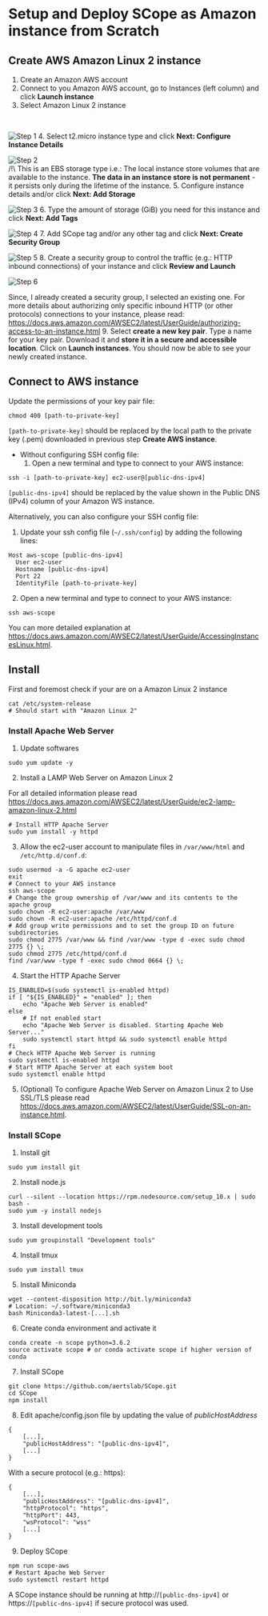 # Setup and Deploy SCope as Amazon instance from Scratch

## Create AWS Amazon Linux 2 instance

1. Create an Amazon AWS account
2. Connect to you Amazon AWS account, go to Instances (left column) and click **Launch instance**
3. Select Amazon Linux 2 instance
<br>

![Step 1](/tutorials/aws-deployment-source/images/scope_aws_deploy_step1.png)
4. Select t2.micro instance type and click **Next: Configure Instance Details**
<br>

![Step 2](/tutorials/aws-deployment-source/images/scope_aws_deploy_step2.png)
<br>
/!\ This is an EBS storage type i.e.: The local instance store volumes that are available to the instance. **The data in an instance store is not permanent** - it persists only during the lifetime of the instance.
5. Configure instance details and/or click **Next: Add Storage**
<br>

![Step 3](/tutorials/aws-deployment-source/images/scope_aws_deploy_step3.png)
6. Type the amount of storage (GiB) you need for this instance and click **Next: Add Tags**
<br>

![Step 4](/tutorials/aws-deployment-source/images/scope_aws_deploy_step4.png)
7. Add SCope tag and/or any other tag and click **Next: Create Security Group**
<br>

![Step 5](/tutorials/aws-deployment-source/images/scope_aws_deploy_step5.png)
8. Create a security group to control the traffic (e.g.: HTTP inbound connections) of your instance and click **Review and Launch**
<br>

![Step 6](/tutorials/aws-deployment-source/images/scope_aws_deploy_step6.png)

Since, I already created a security group, I selected an existing one. For more details about authorizing only specific inbound HTTP (or other protocols) connections to your instance, please read: https://docs.aws.amazon.com/AWSEC2/latest/UserGuide/authorizing-access-to-an-instance.html
9. Select **create a new key pair**. Type a name for your key pair. Download it and **store it in a secure and accessible location**. Click on **Launch instances**. You should now be able to see your newly created instance.

## Connect to AWS instance

Update the permissions of your key pair file:
```
chmod 400 [path-to-private-key]
```

```[path-to-private-key]``` should be replaced by the local path to the private key (.pem) downloaded in previous step **Create AWS instance**.

- Without configuring SSH config file:
    1. Open a new terminal and type to connect to your AWS instance:
```
ssh -i [path-to-private-key] ec2-user@[public-dns-ipv4]
```

```[public-dns-ipv4]``` should be replaced by the value shown in the Public DNS (IPv4) column of your Amazon WS instance.

Alternatively, you can also configure your SSH config file:

1. Update your ssh config file (```~/.ssh/config```) by adding the following lines:
```
Host aws-scope [public-dns-ipv4]
  User ec2-user
  Hostname [public-dns-ipv4]
  Port 22
  IdentityFile [path-to-private-key]
``` 

2. Open a new terminal and type to connect to your AWS instance:
```
ssh aws-scope
```

You can more detailed explanation at https://docs.aws.amazon.com/AWSEC2/latest/UserGuide/AccessingInstancesLinux.html.

## Install

First and foremost check if your are on a Amazon Linux 2 instance
```
cat /etc/system-release
# Should start with "Amazon Linux 2"
```

### Install Apache Web Server

1. Update softwares
```
sudo yum update -y
```

2. Install a LAMP Web Server on Amazon Linux 2

For all detailed information please read https://docs.aws.amazon.com/AWSEC2/latest/UserGuide/ec2-lamp-amazon-linux-2.html

```
# Install HTTP Apache Server
sudo yum install -y httpd
```

3. Allow the ec2-user account to manipulate files in `/var/www/html` and `/etc/http.d/conf.d`:
```
sudo usermod -a -G apache ec2-user
exit
# Connect to your AWS instance
ssh aws-scope
# Change the group ownership of /var/www and its contents to the apache group
sudo chown -R ec2-user:apache /var/www
sudo chown -R ec2-user:apache /etc/httpd/conf.d
# Add group write permissions and to set the group ID on future subdirectories
sudo chmod 2775 /var/www && find /var/www -type d -exec sudo chmod 2775 {} \;
sudo chmod 2775 /etc/httpd/conf.d
find /var/www -type f -exec sudo chmod 0664 {} \;
```

4. Start the HTTP Apache Server
```
IS_ENABLED=$(sudo systemctl is-enabled httpd)
if [ "${IS_ENABLED}" = "enabled" ]; then
    echo "Apache Web Server is enabled"
else
    # If not enabled start
    echo "Apache Web Server is disabled. Starting Apache Web Server..."
    sudo systemctl start httpd && sudo systemctl enable httpd
fi
# Check HTTP Apache Web Server is running
sudo systemctl is-enabled httpd
# Start HTTP Apache Server at each system boot
sudo systemctl enable httpd
```

5. (Optional) To configure Apache Web Server on Amazon Linux 2 to Use SSL/TLS please read https://docs.aws.amazon.com/AWSEC2/latest/UserGuide/SSL-on-an-instance.html.

### Install SCope

1. Install git
```
sudo yum install git
```

2. Install node.js
```
curl --silent --location https://rpm.nodesource.com/setup_10.x | sudo bash -
sudo yum -y install nodejs
```

3. Install development tools
```
sudo yum groupinstall "Development tools"
```

4. Install tmux
```
sudo yum install tmux
```

5. Install Miniconda
```
wget --content-disposition http://bit.ly/miniconda3
# Location: ~/.software/miniconda3
bash Miniconda3-latest-[...].sh
```

6. Create conda environment and activate it
```
conda create -n scope python=3.6.2
source activate scope # or conda activate scope if higher version of conda
```

7. Install SCope
```
git clone https://github.com/aertslab/SCope.git
cd SCope
npm install
```

8. Edit apache/config.json file by updating the value of *publicHostAddress*
```
{
    [...],
    "publicHostAddress": "[public-dns-ipv4]",
    [...]
}
```
With a secure protocol (e.g.: https):
```
{
    [...],
    "publicHostAddress": "[public-dns-ipv4]",
    "httpProtocol": "https",
    "httpPort": 443,
    "wsProtocol": "wss"
    [...]
}
```


9. Deploy SCope
```
npm run scope-aws
# Restart Apache Web Server
sudo systemctl restart httpd
```

A SCope instance should be running at http://```[public-dns-ipv4]``` or https://```[public-dns-ipv4]``` if secure protocol was used.

